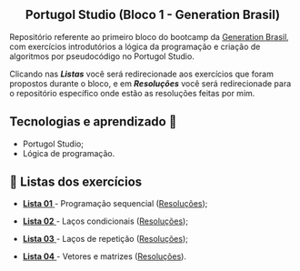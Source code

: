 <h2 align="center">Portugol Studio (Bloco 1 - Generation Brasil)</h2>
<p>Repositório referente ao primeiro bloco do bootcamp da <a href="https://brazil.generation.org">Generation Brasil</a>, com exercícios introdutórios a lógica da programação e criação de algoritmos por pseudocódigo no Portugol Studio.</p>
<p>Clicando nas <b><i>Listas</i></b> você será redirecionade aos exercícios que foram propostos durante o bloco, e em <b><i>Resoluções</i></b> você será redirecionade para o repositório específico onde estão as resoluções feitas por mim.</p>

## Tecnologias e aprendizado 🔧 
* Portugol Studio;
* Lógica de programação.

## 📁 Listas dos exercícios
* <a href="https://docs.google.com/document/d/1rHoBCCALDLxhfJ4mG2orHkBONqtOLzzP/edit?usp=sharing&ouid=118109715652382704410&rtpof=true&sd=true"><b>Lista 01</b>
</a> - Programação sequencial (<a href=" ">Resoluções</a>);

* <a href="https://docs.google.com/document/d/1SVkTVQjlbPEvclyy1y_pxU5hKJOn32cS/edit?usp=sharing&ouid=118109715652382704410&rtpof=true&sd=true"><b>Lista 02</b>
</a> - Laços condicionais (<a href=" ">Resoluções</a>);

* <a href="https://docs.google.com/document/d/1mJSBUk3v_m6tnbl9bQFvrNKpD2pwidUm/edit?usp=sharing&ouid=118109715652382704410&rtpof=true&sd=true"><b>Lista 03</b>
</a> - Laços de repetição (<a href=" ">Resoluções</a>);

* <a href="https://docs.google.com/document/d/1dm4ygXgejajPV9sxyWweLYlEvMxRBPnT/edit?usp=sharing&ouid=118109715652382704410&rtpof=true&sd=true"><b>Lista 04</b>
</a> - Vetores e matrizes (<a href=" ">Resoluções</a>).
